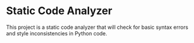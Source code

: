 # Static Code Analyzer

This project is a static code analyzer that will check for basic syntax errors and style inconsistencies in Python code.